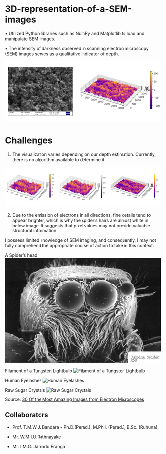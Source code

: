# 3D-representation-of-a-SEM-images


• Utilized Python libraries such as NumPy and Matplotlib to load and manipulate SEM images.

• The intensity of darkness observed in scanning electron microscopy (SEM) images serves as a qualitative indicator of depth.

![Alt text](docs/img/image.png)


# Challenges 

1. The visualization varies depending on our depth estimation. Currently, there is no algorithm available to determine it.


![Alt text](docs/img/image-1.png)


2. Due to the emission of electrons in all directions, fine details tend to appear brighter, which is why the spider’s hairs are almost white in below image. It suggests that pixel values may not provide valuable structural information

I possess limited knowledge of SEM imaging, and consequently, I may not fully comprehend the appropriate course of action to take in this context.

A Spider’s head
![Spider’s head](docs/img/image-4.png)

Filament of a Tungsten Lightbulb
![Filament of a Tungsten Lightbulb](https://qph.cf2.quoracdn.net/main-qimg-7c13b70932aaeb82388d0466bda0b8b7-lq)

Human Eyelashes
![Human Eyelashes](https://qph.cf2.quoracdn.net/main-qimg-bea0dea33e9feb437ac920032b736374-lq)

Raw Sugar Crystals
![Raw Sugar Crystals](https://qph.cf2.quoracdn.net/main-qimg-71411f07b4be9ff627395ca5f9b9cab5-lq)


Source:  [30 Of the Most Amazing Images from Electron Microscopes](http://favoritethings.danoah.com/30-of-the-most-amazing-images-from-electron-microscopes/)

## Collaborators

- Prof. T.M.W.J. Bandara - Ph.D.(Perad.), M.Phil. (Perad.), 
B.Sc. (Ruhuna), 

- Mr. W.M.I.U.Rathnayake


- Mr. I.M.G. Janindu Eranga

